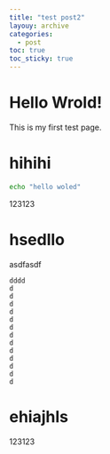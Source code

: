 ```yaml
---
title: "test post2"
layouy: archive
categories:
  - post
toc: true
toc_sticky: true
---
```


# Hello Wrold!
This is my first test page.

# hihihi

```bash
echo "hello woled"
```

123123

# hsedllo
asdfasdf

```text
dddd
d
d
d
d
d
d
d
d
d
d
d
d
d

```

# ehiajhls
123123